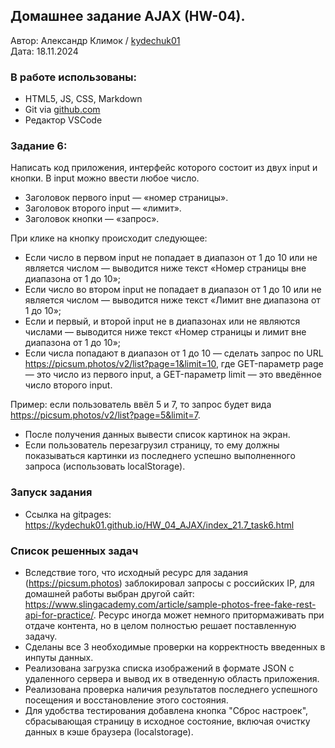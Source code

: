 ## Домашнее задание AJAX (HW-04).
Автор: Александр Климок / [kydechuk01](https://github.com/kydechuk01/)
<br>Дата: 18.11.2024 

### В работе использованы:
- HTML5, JS, CSS, Markdown
- Git via [github.com](https://github.com)
- Редактор VSCode

### Задание 6:

Написать код приложения, интерфейс которого состоит из двух input и кнопки. В input можно ввести любое число.

- Заголовок первого input — «номер страницы».
- Заголовок второго input — «лимит».
- Заголовок кнопки — «запрос».

При клике на кнопку происходит следующее:
- Если число в первом input не попадает в диапазон от 1 до 10 или не является числом — выводится ниже текст «Номер страницы вне диапазона от 1 до 10»;
- Если число во втором input не попадает в диапазон от 1 до 10 или не является числом — выводится ниже текст «Лимит вне диапазона от 1 до 10»;
- Если и первый, и второй input не в диапазонах или не являются числами — выводится ниже текст «Номер страницы и лимит вне диапазона от 1 до 10»;
- Если числа попадают в диапазон от 1 до 10 — сделать запрос по URL https://picsum.photos/v2/list?page=1&limit=10, где GET-параметр page — это число из первого input, а GET-параметр limit — это введённое число второго input. 

Пример: если пользователь ввёл 5 и 7, то запрос будет вида https://picsum.photos/v2/list?page=5&limit=7.

- После получения данных вывести список картинок на экран.
- Если пользователь перезагрузил страницу, то ему должны показываться картинки из последнего успешно выполненного запроса (использовать localStorage).

### Запуск задания

* Ссылка на gitpages: https://kydechuk01.github.io/HW_04_AJAX/index_21.7_task6.html

### Список решенных задач
- Вследствие того, что исходный ресурс для задания (https://picsum.photos) заблокировал запросы с российских IP, для домашней работы выбран другой сайт: https://www.slingacademy.com/article/sample-photos-free-fake-rest-api-for-practice/. Ресурс иногда может немного притормаживать при отдаче контента, но в целом полностью решает поставленную задачу.
- Сделаны все 3 необходимые проверки на корректность введенных в инпуты данных.
- Реализована загрузка списка изображений в формате JSON c удаленного сервера и вывод их в отведенную область приложения.
- Реализована проверка наличия результатов последнего успешного посещения и восстановление этого состояния.
- Для удобства тестирования добавлена кнопка "Сброс настроек", сбрасывающая страницу в исходное состояние, включая очистку данных в кэше браузера (localstorage).





